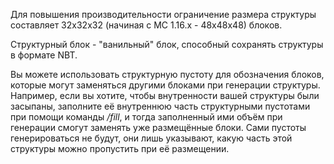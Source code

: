 Для повышения производительности ограничение размера структуры составляет 32x32x32 (начиная с MC 1.16.x - 48x48x48)
блоков.

Структурный блок - "ванильный" блок, способный сохранять структуры в формате NBT.

Вы можете использовать структурную пустоту для обозначения блоков, которые могут заменяться другими блоками при
генерации структуры. Например, если вы хотите, чтобы внутренности вашей структуры были засыпаны, заполните её внутреннюю
часть структурными пустотами при помощи команды _/fill_, и тогда заполненный ими объём при генерации смогут заменять уже
размещённые блоки. Сами пустоты генерироваться не будут, они лишь указывают, какую часть этой структуры можно пропустить
при её размещении.